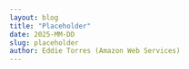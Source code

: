 ```yaml
---
layout: blog
title: "Placeholder"
date: 2025-MM-DD
slug: placeholder
author: Eddie Torres (Amazon Web Services)
---
```


<!-- Placeholder -->